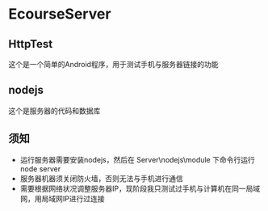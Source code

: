 # EcourseServer
## HttpTest
这个是一个简单的Android程序，用于测试手机与服务器链接的功能
## nodejs
这个是服务器的代码和数据库
## 须知
 - 运行服务器需要安装nodejs，然后在 Server\nodejs\module 下命令行运行node server
 - 服务器机器须关闭防火墙，否则无法与手机进行通信
 - 需要根据网络状况调整服务器IP，现阶段我只测试过手机与计算机在同一局域网，用局域网IP进行过连接
